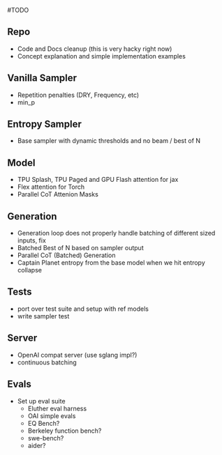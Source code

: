 #TODO

## Repo
 - Code and Docs cleanup (this is very hacky right now)
 - Concept explanation and simple implementation examples

## Vanilla Sampler
 - Repetition penalties (DRY, Frequency, etc)
 - min_p

## Entropy Sampler
 - Base sampler with dynamic thresholds and no beam / best of N

## Model
 - TPU Splash, TPU Paged and GPU Flash attention for jax
 - Flex attention for Torch
 - Parallel CoT Attenion Masks

## Generation
 - Generation loop does not properly handle batching of different sized inputs, fix
 - Batched Best of N based on sampler output
 - Parallel CoT (Batched) Generation
 - Captain Planet entropy from the base model when we hit entropy collapse

## Tests
 - port over test suite and setup with ref models
 - write sampler test

## Server
 - OpenAI compat server (use sglang impl?)
 - continuous batching

## Evals
 - Set up eval suite
   - Eluther eval harness
   - OAI simple evals
   - EQ Bench?
   - Berkeley function bench?
   - swe-bench?
   - aider?
